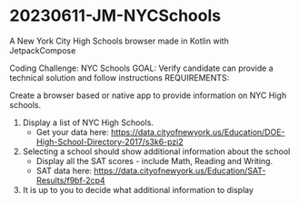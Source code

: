 # 20230611-JM-NYCSchools
A New York City High Schools browser made in Kotlin with JetpackCompose

Coding Challenge: NYC Schools
GOAL: Verify candidate can provide a technical solution and follow instructions
REQUIREMENTS:

Create a browser based or native app to provide information on NYC High schools.
1.	Display a list of NYC High Schools. 
    -	Get your data here: https://data.cityofnewyork.us/Education/DOE-High-School-Directory-2017/s3k6-pzi2
2.	Selecting a school should show additional information about the school 
    -	Display all the SAT scores - include Math, Reading and Writing. 
    -	SAT data here: https://data.cityofnewyork.us/Education/SAT-Results/f9bf-2cp4
3.	It is up to you to decide what additional information to display
